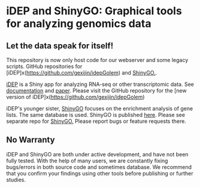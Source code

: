 # iDEP and ShinyGO:   Graphical tools for analyzing genomics data  
## Let the data speak for itself!

This repository is now only host code for our webserver and some legacy scripts. GitHub repositories for [iDEP]x(https://github.com/gexijin/idepGolem) and [ShinyGO.](https://github.com/gexijin/shinygo).

[iDEP](http://bioinformatics.sdstate.edu/idep/) is a Shiny app for analyzing RNA-seq or other transcriptomic data. See [documentation](https://idepsite.wordpress.com/) and [paper](https://bmcbioinformatics.biomedcentral.com/articles/10.1186/s12859-018-2486-6). Please visit the GitHub repository for the [new version of iDEP]x(https://github.com/gexijin/idepGolem)

iDEP's younger sister, [ShinyGO](http://bioinformatics.sdstate.edu/go/) focuses on the enrichment analysis of gene lists. The same database is used. ShinyGO is published [here](https://doi.org/10.1093/bioinformatics/btz931).  Please see separate repo for [ShinyGO.](https://github.com/gexijin/shinygo) Please report bugs or feature requests there.

## No Warranty
iDEP and ShinyGO are both under active development, and have not been fully tested. With the help of many users, we are constantly fixing bugs/errors in both source code and sometimes database. We recommend that you confirm your findings using other tools before publishing or further studies.


